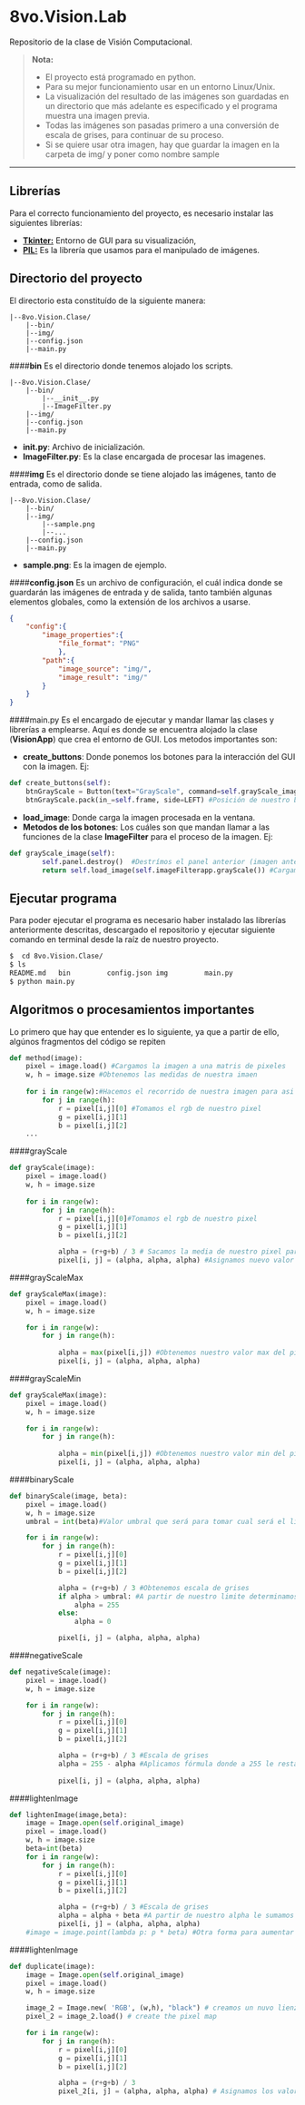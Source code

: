 8vo.Vision.Lab 
===================


Repositorio de la clase de Visión Computacional.
> **Nota:**
> - El proyecto está programado en python.
> - Para su mejor funcionamiento usar en un entorno Linux/Unix.
> - La visualización del resultado de las imágenes son guardadas en un directorio que más adelante es especificado y el programa muestra una imagen previa.
> - Todas las imágenes son pasadas primero a una conversión de escala de grises, para continuar de su proceso.
> - Si se quiere usar otra imagen, hay que guardar la imagen en la carpeta de img/ y poner como nombre sample

----------


Librerías
-------------

Para el correcto funcionamiento del proyecto, es necesario instalar las siguientes librerías:

- **[Tkinter:](https://wiki.python.org/moin/TkInter)** Entorno de GUI para su visualización,
- **[PIL:](http://www.pythonware.com/products/pil/)** Es la librería que usamos para el manipulado de imágenes.

Directorio del proyecto
------------
El directorio esta constituído de la siguiente manera:

```
|--8vo.Vision.Clase/
	|--bin/
	|--img/
	|--config.json
	|--main.py
```
####**bin**
Es el directorio donde tenemos alojado los scripts.
```
|--8vo.Vision.Clase/
	|--bin/
		|--__init__.py
		|--ImageFilter.py
	|--img/
	|--config.json
	|--main.py
```

- **__init__.py**: Archivo de inicialización.
- **ImageFilter.py**: Es la clase encargada de procesar las imagenes. 

####**img**
Es el directorio donde se tiene alojado las imágenes, tanto de entrada, como de salida.
```
|--8vo.Vision.Clase/
	|--bin/
	|--img/
		|--sample.png
		|--...
	|--config.json
	|--main.py
```

- **sample.png**: Es la imagen de ejemplo.

####**config.json**
Es un archivo de configuración, el cuál indica donde se guardarán las imágenes de entrada y de salida, tanto también algunas elementos globales, como la extensión de los archivos a usarse.
```json
{
	"config":{
		"image_properties":{
			"file_format": "PNG"
			},
		"path":{
			"image_source": "img/",
			"image_result": "img/"
		}
	}
}
```

####main.py
Es el encargado de ejecutar y mandar llamar las clases y librerías a emplearse. Aquí es donde se encuentra alojado la clase (**VisionApp**) que crea el entorno de GUI.
Los metodos importantes son:

 - **create_buttons**: Donde ponemos los botones para la interacción del GUI con la imagen. Ej:
```python
def create_buttons(self):
	btnGrayScale = Button(text="GrayScale", command=self.grayScale_image) #Nombre de nuestro botón y método a acceder
	btnGrayScale.pack(in_=self.frame, side=LEFT) #Posición de nuestro boton
```
 - **load_image**: Donde carga la imagen procesada en la ventana.
 - **Metodos de los botones**: Los cuáles son que mandan llamar a las funciones de la clase **ImageFilter** para el proceso de la imagen. Ej: 
```python
def grayScale_image(self):
		self.panel.destroy()  #Destrímos el panel anterior (imagen anterior)
		return self.load_image(self.imageFilterapp.grayScale()) #Cargamos la nueva imagen procesada
```

Ejecutar programa
------------
Para poder ejecutar el programa es necesario haber instalado las librerías anteriormente descritas, descargado el repositorio y ejecutar siguiente comando en terminal desde la raíz de nuestro proyecto.
```bash
$  cd 8vo.Vision.Clase/
$ ls
README.md   bin         config.json img         main.py
$ python main.py
```

Algoritmos o procesamientos importantes
--------------

Lo primero que hay que entender es lo siguiente, ya que a partir de ello, algúnos fragmentos del código se repiten
```python
def method(image):
	pixel = image.load() #Cargamos la imagen a una matris de pixeles
	w, h = image.size #Obtenemos las medidas de nuestra imaen
	
	for i in range(w):#Hacemos el recorrido de nuestra imagen para asi sacar los pixeles de ella
		for j in range(h):
			r = pixel[i,j][0] #Tomamos el rgb de nuestro pixel
			g = pixel[i,j][1]
			b = pixel[i,j][2]
	...
```

####grayScale
```python
def grayScale(image):
	pixel = image.load()
	w, h = image.size
	
	for i in range(w):
		for j in range(h):
			r = pixel[i,j][0]#Tomamos el rgb de nuestro pixel
			g = pixel[i,j][1]
			b = pixel[i,j][2]

			alpha = (r+g+b) / 3 # Sacamos la media de nuestro pixel para asi sacar la escla de grises
			pixel[i, j] = (alpha, alpha, alpha) #Asignamos nuevo valor
```

####grayScaleMax
```python
def grayScaleMax(image):
	pixel = image.load()
	w, h = image.size

	for i in range(w):
		for j in range(h):
			
			alpha = max(pixel[i,j]) #Obtenemos nuestro valor max del pixel en este caso será de nuestra escala rgb
			pixel[i, j] = (alpha, alpha, alpha)
```

####grayScaleMin
```python
def grayScaleMax(image):
	pixel = image.load()
	w, h = image.size

	for i in range(w):
		for j in range(h):
			
			alpha = min(pixel[i,j]) #Obtenemos nuestro valor min del pixel en este caso será de nuestra escala rgb
			pixel[i, j] = (alpha, alpha, alpha)
```

####binaryScale
```python
def binaryScale(image, beta):
	pixel = image.load()
	w, h = image.size
	umbral = int(beta)#Valor umbral que será para tomar cual será el limite para nuestra binarización

	for i in range(w):
		for j in range(h):
			r = pixel[i,j][0]
			g = pixel[i,j][1]
			b = pixel[i,j][2]

			alpha = (r+g+b) / 3 #Obtenemos escala de grises
			if alpha > umbral: #A partir de nuestro limite determinamos si es blanco o negro
				alpha = 255
			else:
				alpha = 0

			pixel[i, j] = (alpha, alpha, alpha)
```

####negativeScale
```python
def negativeScale(image):
	pixel = image.load()
	w, h = image.size

	for i in range(w):
		for j in range(h):
			r = pixel[i,j][0]
			g = pixel[i,j][1]
			b = pixel[i,j][2]

			alpha = (r+g+b) / 3 #Escala de grises
			alpha = 255 - alpha #Aplicamos fórmula donde a 255 le restamos nuestra alpha
			
			pixel[i, j] = (alpha, alpha, alpha)
```

####lightenImage
```python
def lightenImage(image,beta):
	image = Image.open(self.original_image)
	pixel = image.load()
	w, h = image.size
	beta=int(beta)
	for i in range(w):
		for j in range(h):
			r = pixel[i,j][0]
			g = pixel[i,j][1]
			b = pixel[i,j][2]

			alpha = (r+g+b) / 3 #Escala de grises
			alpha = alpha + beta #A partir de nuestro alpha le sumamos el valor de entrada que es el valor a aumentar
			pixel[i, j] = (alpha, alpha, alpha)
	#image = image.point(lambda p: p * beta) #Otra forma para aumentar el brillo con lambda
```

####lightenImage
```python
def duplicate(image):
	image = Image.open(self.original_image)
	pixel = image.load()
	w, h = image.size

	image_2 = Image.new( 'RGB', (w,h), "black") # creamos un nuvo lienzo en blanco
	pixel_2 = image_2.load() # create the pixel map

	for i in range(w):
		for j in range(h):
			r = pixel[i,j][0]
			g = pixel[i,j][1]
			b = pixel[i,j][2]

			alpha = (r+g+b) / 3
			pixel_2[i, j] = (alpha, alpha, alpha) # Asignamos los valores a nuestra lienzo en blanco
```
